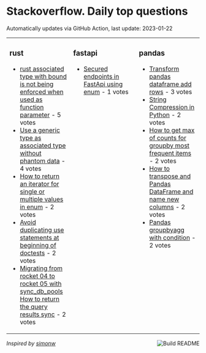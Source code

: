# Stackoverflow. Daily top questions 

Automatically updates via GitHub Action, last update: <!-- date starts -->2023-01-22<!-- date ends -->


<table><tr><td valign="top" width="33%">

### rust
<!-- rust starts -->
* [rust associated type with bound is not being enforced when used as function parameter](https://stackoverflow.com/questions/75196068/rust-associated-type-with-bound-is-not-being-enforced-when-used-as-function-para) - 5 votes
* [Use a generic type as associated type without phantom data](https://stackoverflow.com/questions/75199243/use-a-generic-type-as-associated-type-without-phantom-data) - 4 votes
* [How to return an iterator for single or multiple values in enum](https://stackoverflow.com/questions/75203029/how-to-return-an-iterator-for-single-or-multiple-values-in-enum) - 2 votes
* [Avoid duplicating use statements at beginning of doctests](https://stackoverflow.com/questions/75191418/avoid-duplicating-use-statements-at-beginning-of-doctests) - 2 votes
* [Migrating from rocket 04 to rocket 05 with sync_db_pools How to return the query results sync](https://stackoverflow.com/questions/75199900/migrating-from-rocket-0-4-to-rocket-0-5-with-sync-db-pools-how-to-return-the-qu) - 2 votes
<!-- rust ends -->
</td><td valign="top" width="34%">


### fastapi
<!-- fastapi starts -->
* [Secured endpoints in FastApi using enum](https://stackoverflow.com/questions/75196496/secured-endpoints-in-fastapi-using-enum) - 1 votes
<!-- fastapi ends -->
</td><td valign="top" width="34%">


### pandas
<!-- pandas starts -->
* [Transform pandas dataframe  add rows](https://stackoverflow.com/questions/75193829/transform-pandas-dataframe-add-rows) - 3 votes
* [String Compression in Python](https://stackoverflow.com/questions/75192135/string-compression-in-python) - 2 votes
* [How to get max of counts for groupby most frequent items](https://stackoverflow.com/questions/75192900/how-to-get-max-of-counts-for-groupby-most-frequent-items) - 2 votes
* [How to transpose and Pandas DataFrame and name new columns](https://stackoverflow.com/questions/75198132/how-to-transpose-and-pandas-dataframe-and-name-new-columns) - 2 votes
* [Pandas groupbyagg with condition](https://stackoverflow.com/questions/75194696/pandas-groupby-agg-with-condition) - 2 votes
<!-- pandas ends -->
</td></tr></table>

<a href="https://github.com/hp0404/hp0404/actions"><img src="https://github.com/hp0404/hp0404/workflows/Build%20README/badge.svg" align="right" alt="Build README"></a> <p>*Inspired by  [simonw](https://github.com/simonw/simonw)*</p>
